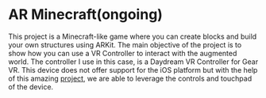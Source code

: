 # AR Minecraft(ongoing)

This project is a Minecraft-like game where you can create blocks and build your own structures using ARKit. The main objective of the project is to show how you can use a VR Controller to interact with the augmented world. The controller I use in this case, is a Daydream VR Controller for Gear VR. This device does not offer support for the iOS platform but with the help of this amazing [project](https://github.com/gizmosachin/Daydream), we are able to leverage the controls and touchpad of the device.
